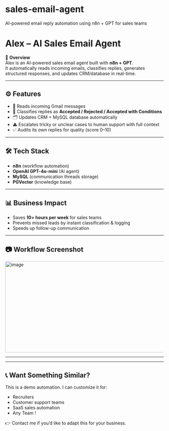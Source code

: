 # sales-email-agent
AI-powered email reply automation using n8n + GPT for sales teams
# Alex – AI Sales Email Agent  

🚀 **Overview**  
Alex is an AI-powered sales email agent built with **n8n + GPT**.  
It automatically reads incoming emails, classifies replies, generates structured responses, and updates CRM/database in real-time.  

---

## ⚙️ Features
- 📩 Reads incoming Gmail messages  
- 🤖 Classifies replies as **Accepted / Rejected / Accepted with Conditions**  
- 🗂️ Updates CRM + MySQL database automatically  
- ⚠️ Escalates tricky or unclear cases to human support with full context  
- ✅ Audits its own replies for quality (score 0–10)  

---

## 🛠️ Tech Stack
- **n8n** (workflow automation)  
- **OpenAI GPT-4o-mini** (AI agent)  
- **MySQL** (communication threads storage)  
- **PGVector** (knowledge base)  

---

## 📊 Business Impact
- Saves **10+ hours per week** for sales teams  
- Prevents missed leads by instant classification & logging  
- Speeds up follow-up communication  

---

## 📷 Workflow Screenshot
<img width="1604" height="290" alt="image" src="https://github.com/user-attachments/assets/25139a49-74cb-47d3-bed7-e524d5a126a7" />

---



---

## 📞 Want Something Similar?
This is a demo automation. I can customize it for:  
- Recruiters  
- Customer support teams  
- SaaS sales automation
- Any Team !

👉 Contact me if you’d like to adapt this for your business.  
